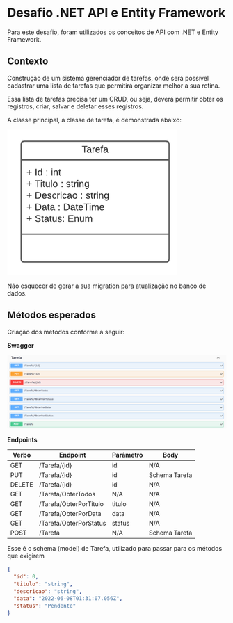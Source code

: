 # Desafio .NET API e Entity Framework

Para este desafio, foram utilizados os conceitos de API com .NET e Entity Framework.

## Contexto

Construção de um sistema gerenciador de tarefas, onde será possível cadastrar uma lista de tarefas que permitirá organizar melhor a sua rotina.

Essa lista de tarefas precisa ter um CRUD, ou seja, deverá permitir obter os registros, criar, salvar e deletar esses registros.

A classe principal, a classe de tarefa, é demonstrada abaixo:

![Diagrama da classe Tarefa](diagrama.png)

Não esquecer de gerar a sua migration para atualização no banco de dados.

## Métodos esperados

Criação dos métodos conforme a seguir:

**Swagger**

![Métodos Swagger](swagger.png)

**Endpoints**

| Verbo  | Endpoint               | Parâmetro | Body          |
| ------ | ---------------------- | --------- | ------------- |
| GET    | /Tarefa/{id}           | id        | N/A           |
| PUT    | /Tarefa/{id}           | id        | Schema Tarefa |
| DELETE | /Tarefa/{id}           | id        | N/A           |
| GET    | /Tarefa/ObterTodos     | N/A       | N/A           |
| GET    | /Tarefa/ObterPorTitulo | titulo    | N/A           |
| GET    | /Tarefa/ObterPorData   | data      | N/A           |
| GET    | /Tarefa/ObterPorStatus | status    | N/A           |
| POST   | /Tarefa                | N/A       | Schema Tarefa |

Esse é o schema (model) de Tarefa, utilizado para passar para os métodos que exigirem

```json
{
  "id": 0,
  "titulo": "string",
  "descricao": "string",
  "data": "2022-06-08T01:31:07.056Z",
  "status": "Pendente"
}
```
